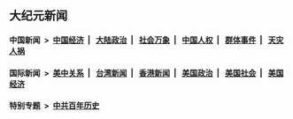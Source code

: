 ## 大纪元新闻

#### 中国新闻 &nbsp;>&nbsp; [中国经济](indexes/ncid283/README.md?12131245) &nbsp;| &nbsp; [大陆政治](indexes/ncid277/README.md?12131245) &nbsp;| &nbsp; [社会万象](indexes/ncid282/README.md?12131245) &nbsp;| &nbsp; [中国人权](indexes/ncid278/README.md?12131245) &nbsp;| &nbsp; [群体事件](indexes/ncid279/README.md?12131245) &nbsp;| &nbsp; [天灾人祸](indexes/ncid280/README.md?12131245)

#### 国际新闻 &nbsp;>&nbsp; [美中关系](indexes/nf1412576/README.md?12131245) &nbsp;| &nbsp; [台湾新闻](indexes/ncid1349361/README.md?12131245) &nbsp;| &nbsp; [香港新闻](indexes/ncid1349362/README.md?12131245) &nbsp;| &nbsp; [美国政治](indexes/ncid1078159/README.md?12131245) &nbsp;| &nbsp; [美国社会](indexes/ncid1078160/README.md?12131245) &nbsp;| &nbsp; [美国经济](indexes/ncid1078158/README.md?12131245)

#### 特别专题 &nbsp;>&nbsp; [中共百年历史](https://github.com/epoch-news/epoch-special/blob/master/README.md?12131245)  
